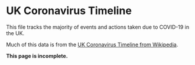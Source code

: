 # UK Coronavirus Timeline

This file tracks the majority of events and actions taken due to COVID-19 in the UK.

Much of this data is from the [UK Coronavirus Timeline from Wikipedia](<https://en.wikipedia.org/wiki/Timeline_of_the_COVID-19_pandemic_in_the_United_Kingdom_(January%E2%80%93June_2020)>).

**This page is incomplete.**
